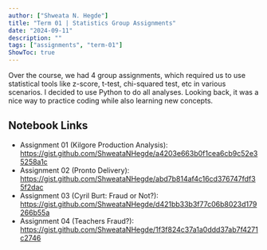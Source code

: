 ```yaml
---
author: ["Shweata N. Hegde"]
title: "Term 01 | Statistics Group Assignments"
date: "2024-09-11"
description: ""
tags: ["assignments", "term-01"]
ShowToc: true
---
```

Over the course, we had 4 group assignments, which required us to use statistical tools like z-score, t-test, chi-squared test, etc in various scenarios. I decided to use Python to do all analyses. Looking back, it was a nice way to practice coding while also learning new concepts.

## Notebook Links
- Assignment 01 (Kilgore Production Analysis): https://gist.github.com/ShweataNHegde/a4203e663b0f1cea6cb9c52e35258a1c
- Assignment 02 (Pronto Delivery): https://gist.github.com/ShweataNHegde/abd7b814af4c16cd376747fdf35f2dac
- Assignment 03 (Cyril Burt: Fraud or Not?): https://gist.github.com/ShweataNHegde/d421bb33b3f77c06b8023d179266b55a
- Assignment 04 (Teachers Fraud?): https://gist.github.com/ShweataNHegde/1f3f824c37a1a0ddd37ab7f4271c2746